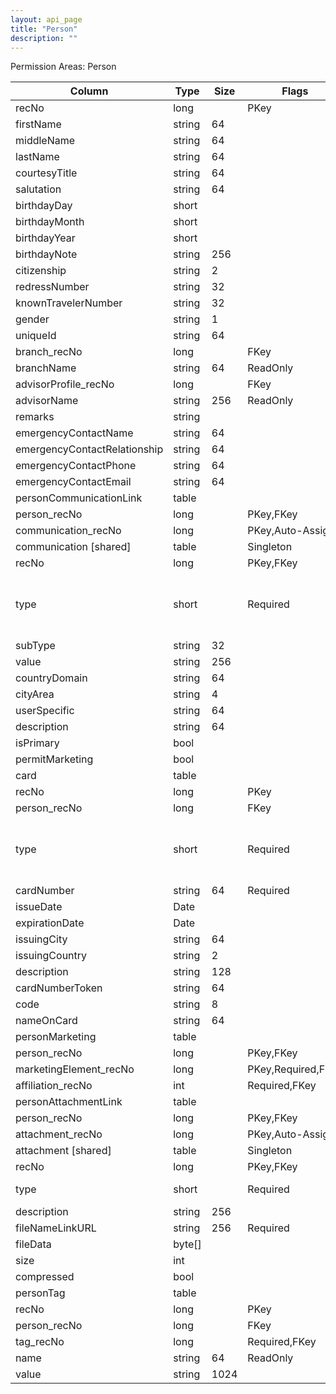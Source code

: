 ```yaml
---
layout: api_page
title: "Person"
description: ""
---
```




Permission Areas: Person

| Column | Type | Size | Flags | Table | Description |
| ------ | ---- | ---- | ----- | ----- | ----------- |
| recNo | long |  | PKey | person | 
| firstName | string | 64 |  | person | 
| middleName | string | 64 |  | person | 
| lastName | string | 64 |  | person | 
| courtesyTitle | string | 64 |  | person | 
| salutation | string | 64 |  | person | 
| birthdayDay | short |  |  | person | 
| birthdayMonth | short |  |  | person | 
| birthdayYear | short |  |  | person | 
| birthdayNote | string | 256 |  | person | 
| citizenship | string | 2 |  | person | 
| redressNumber | string | 32 |  | person | 
| knownTravelerNumber | string | 32 |  | person | 
| gender | string | 1 |  | person | 
| uniqueId | string | 64 |  | person | 
| branch_recNo | long |  | FKey | person | 
| branchName | string | 64 | ReadOnly | person | 
| advisorProfile_recNo | long |  | FKey | person | 
| advisorName | string | 256 | ReadOnly | person | 
| remarks | string |  |  | person | 
| emergencyContactName | string | 64 |  | person | 
| emergencyContactRelationship | string | 64 |  | person | 
| emergencyContactPhone | string | 64 |  | person | 
| emergencyContactEmail | string | 64 |  | person | 
| personCommunicationLink  | table |  |  | person | 
| person_recNo | long |  | PKey,FKey | personCommunicationLink | 
| communication_recNo | long |  | PKey,Auto-Assign | personCommunicationLink | 
| communication  [shared] | table |  | Singleton | personCommunicationLink | 
| recNo | long |  | PKey,FKey | communication | 
| type | short |  | Required | communication | Phone = 1, Email = 2, SocialMedia = 3, Web = 4
| subType | string | 32 |  | communication | 
| value | string | 256 |  | communication | 
| countryDomain | string | 64 |  | communication | 
| cityArea | string | 4 |  | communication | 
| userSpecific | string | 64 |  | communication | 
| description | string | 64 |  | communication | 
| isPrimary | bool |  |  | communication | 
| permitMarketing | bool |  |  | communication | 
| card  | table |  |  | person | 
| recNo | long |  | PKey | card | 
| person_recNo | long |  | FKey | card | 
| type | short |  | Required | card | CreditDebit = 1, Loyalty = 2, Passport = 3
| cardNumber | string | 64 | Required | card | 
| issueDate | Date |  |  | card | 
| expirationDate | Date |  |  | card | 
| issuingCity | string | 64 |  | card | 
| issuingCountry | string | 2 |  | card | 
| description | string | 128 |  | card | 
| cardNumberToken | string | 64 |  | card | 
| code | string | 8 |  | card | 
| nameOnCard | string | 64 |  | card | 
| personMarketing  | table |  |  | person | 
| person_recNo | long |  | PKey,FKey | personMarketing | 
| marketingElement_recNo | long |  | PKey,Required,FKey | personMarketing | 
| affiliation_recNo | int |  | Required,FKey | personMarketing | 
| personAttachmentLink  | table |  |  | person | 
| person_recNo | long |  | PKey,FKey | personAttachmentLink | 
| attachment_recNo | long |  | PKey,Auto-Assign | personAttachmentLink | 
| attachment  [shared] | table |  | Singleton | personAttachmentLink | 
| recNo | long |  | PKey,FKey | attachment | 
| type | short |  | Required | attachment | Link = 1, File = 2
| description | string | 256 |  | attachment | 
| fileNameLinkURL | string | 256 | Required | attachment | 
| fileData | byte[] |  |  | attachment | 
| size | int |  |  | attachment | 
| compressed | bool |  |  | attachment | 
| personTag  | table |  |  | person | 
| recNo | long |  | PKey | personTag | 
| person_recNo | long |  | FKey | personTag | 
| tag_recNo | long |  | Required,FKey | personTag | 
| name | string | 64 | ReadOnly | personTag | 
| value | string | 1024 |  | personTag | 


